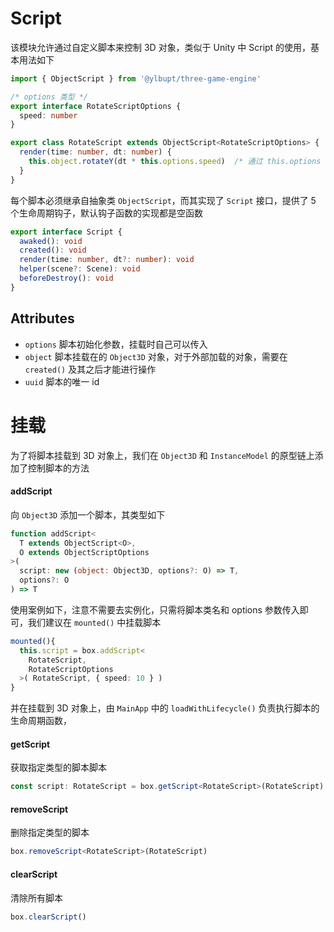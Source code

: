 # Script

该模块允许通过自定义脚本来控制 3D 对象，类似于 Unity 中 Script 的使用，基本用法如下

```typescript
import { ObjectScript } from '@ylbupt/three-game-engine'

/* options 类型 */
export interface RotateScriptOptions {
  speed: number
}

export class RotateScript extends ObjectScript<RotateScriptOptions> {
  render(time: number, dt: number) {
    this.object.rotateY(dt * this.options.speed)  /* 通过 this.options 访问传入的参数 */
  }
}
```

每个脚本必须继承自抽象类 `ObjectScript`，而其实现了 `Script` 接口，提供了 5 个生命周期钩子，默认钩子函数的实现都是空函数

```typescript
export interface Script {
  awaked(): void
  created(): void
  render(time: number, dt?: number): void
  helper(scene?: Scene): void
  beforeDestroy(): void
}
```

## Attributes

- `options` 脚本初始化参数，挂载时自己可以传入
- `object` 脚本挂载在的 `Object3D` 对象，对于外部加载的对象，需要在 `created()` 及其之后才能进行操作
- `uuid` 脚本的唯一 id

# 挂载

为了将脚本挂载到 3D 对象上，我们在 `Object3D` 和 `InstanceModel` 的原型链上添加了控制脚本的方法

#### addScript

向 `Object3D` 添加一个脚本，其类型如下

```typescript
function addScript<
  T extends ObjectScript<O>,
  O extends ObjectScriptOptions
>(
  script: new (object: Object3D, options?: O) => T, 
  options?: O
) => T 
```

使用案例如下，注意不需要去实例化，只需将脚本类名和 options 参数传入即可，我们建议在 `mounted()` 中挂载脚本

```typescript
mounted(){
  this.script = box.addScript<
    RotateScript, 
    RotateScriptOptions
  >( RotateScript, { speed: 10 } )
}
```

并在挂载到 3D 对象上，由 `MainApp` 中的 `loadWithLifecycle()` 负责执行脚本的生命周期函数，

#### getScript

获取指定类型的脚本脚本

```typescript
const script: RotateScript = box.getScript<RotateScript>(RotateScript)
```

#### removeScript

删除指定类型的脚本

```typescript
box.removeScript<RotateScript>(RotateScript)
```

#### clearScript 

清除所有脚本

```typescript
box.clearScript()
```

